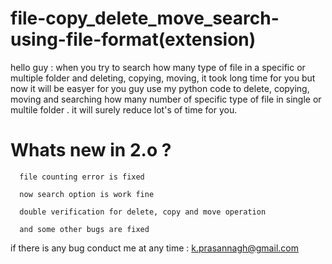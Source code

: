 # file-copy_delete_move_search-using-file-format(extension)


  hello guy :
      when you try to search how many type of file in a specific or multiple folder and deleting, copying, moving,
  it took long time for you but now it will be easyer for you guy use my python code to delete, copying, moving and
  searching how many number of specific type of file in single or multile folder . it will surely reduce lot's of 
  time for you. 
  
  # Whats new in 2.o ?
  
      file counting error is fixed
      
      now search option is work fine
      
      double verification for delete, copy and move operation 
      
      and some other bugs are fixed
  
  
  if there is any bug conduct me at any time : k.prasannagh@gmail.com
